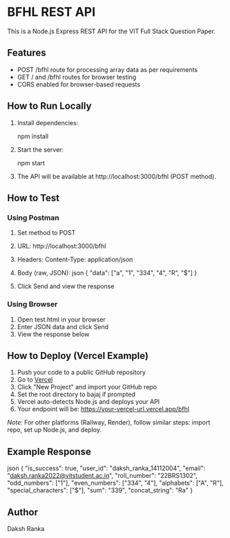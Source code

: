 # BFHL REST API

This is a Node.js Express REST API for the VIT Full Stack Question Paper.

## Features
- POST /bfhl route for processing array data as per requirements
- GET / and /bfhl routes for browser testing
- CORS enabled for browser-based requests

## How to Run Locally

1. Install dependencies:
   
   npm install
   
2. Start the server:
   
   npm start
   
3. The API will be available at http://localhost:3000/bfhl (POST method).

## How to Test

### Using Postman
1. Set method to POST
2. URL: http://localhost:3000/bfhl
3. Headers: Content-Type: application/json
4. Body (raw, JSON):
   json
   {
     "data": ["a", "1", "334", "4", "R", "$"]
   }
   
5. Click Send and view the response

### Using Browser
1. Open test.html in your browser
2. Enter JSON data and click Send
3. View the response below

## How to Deploy (Vercel Example)

1. Push your code to a public GitHub repository
2. Go to [Vercel](https://vercel.com/)
3. Click "New Project" and import your GitHub repo
4. Set the root directory to bajaj if prompted
5. Vercel auto-detects Node.js and deploys your API
6. Your endpoint will be: https://your-vercel-url.vercel.app/bfhl

*Note:* For other platforms (Railway, Render), follow similar steps: import repo, set up Node.js, and deploy.

## Example Response
json
{
  "is_success": true,
  "user_id": "daksh_ranka_14112004",
  "email": "daksh.ranka2022@vitstudent.ac.in",
  "roll_number": "22BRS1302",
  "odd_numbers": ["1"],
  "even_numbers": ["334", "4"],
  "alphabets": ["A", "R"],
  "special_characters": ["$"],
  "sum": "339",
  "concat_string": "Ra"
}


## Author
Daksh Ranka
